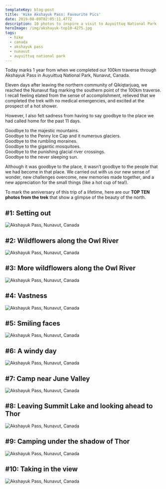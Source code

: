 ```yaml
---
templateKey: blog-post
title: 'Hike Akshayuk Pass: Favourite Pics'
date: 2019-08-09T02:05:11.477Z
description: 10 photos to inspire a visit to Auyuittuq National Park
heroImage: /img/akshayuk-top10-4275.jpg
tags:
  - hike
  - canada
  - akshayuk pass
  - nunavut
  - auyuittuq national park
---
```

Today marks 1 year from when we completed our 100km traverse through Akshayuk Pass in Auyuittuq National Park, Nunavut, Canada. 

Eleven days after leaving the northern community of Qikiqtarjuaq, we reached the Nunavut flag marking the southern point of the 100km traverse. I recall feeling elated from the sense of accomplishment, relieved that we completed the trek with no medical emergencies, and excited at the prospect of a hot shower. 

However, I also felt sadness from having to say goodbye to the place we had called home for the past 11 days. 

Goodbye to the majestic mountains.\
Goodbye to the Penny Ice Cap and it numerous glaciers.\
Goodbye to the rumbling moraines.\
Goodbye to the gigantic mosquitoes.\
Goodbye to the punishing glacial river crossings. \
Goodbye to the never sleeping sun.

Although it was goodbye to the place, it wasn’t goodbye to the people that we had become in that place. We carried out with us our new sense of wonder, new challenges overcome, new memories made together, and a new appreciation for the small things (like a hot cup of tea!). 

To mark the anniversary of this trip of a lifetime, here are our **TOP TEN photos from the trek** that show a glimpse of the beauty of the north. 

## \#1: Setting out

![Akshayuk Pass, Nunavut, Canada](/img/akshayuk-top10-4137.jpg "Akshayuk Pass, Nunavut, Canada")

## \#2: Wildflowers along the Owl River

![Akshayuk Pass, Nunavut, Canada](/img/akshayuk-top10-2193.jpg "Akshayuk Pass, Nunavut, Canada")

## \#3: More wildflowers along the Owl River

![Akshayuk Pass, Nunavut, Canada](/img/akshayuk-top10-1871.jpg "Akshayuk Pass, Nunavut, Canada")

## \#4: Vastness

![Akshayuk Pass, Nunavut, Canada](/img/akshayuk-top10-1857.jpg "Akshayuk Pass, Nunavut, Canada")

## \#5: Smiling faces

![Akshayuk Pass, Nunavut, Canada](/img/akshayuk-top10-1893.jpg "Akshayuk Pass, Nunavut, Canada")

## \#6: A windy day

![Akshayuk Pass, Nunavut, Canada](/img/akshayuk-top10-1951.jpg "Akshayuk Pass, Nunavut, Canada")

## \#7: Camp near June Valley

![Akshayuk Pass, Nunavut, Canada](/img/akshayuk-top10-4238.jpg "Akshayuk Pass, Nunavut, Canada")

## \#8: Leaving Summit Lake and looking ahead to Thor

![Akshayuk Pass, Nunavut, Canada](/img/akshayuk-top10-4275.jpg "Akshayuk Pass, Nunavut, Canada")

## \#9: Camping under the shadow of Thor

![Akshayuk Pass, Nunavut, Canada](/img/akshayuk-top10-4344.jpg "Akshayuk Pass, Nunavut, Canada")

## \#10: Taking in the view

![Akshayuk Pass, Nunavut, Canada](/img/akshayuk-top10-2138.jpg "Akshayuk Pass, Nunavut, Canada")
